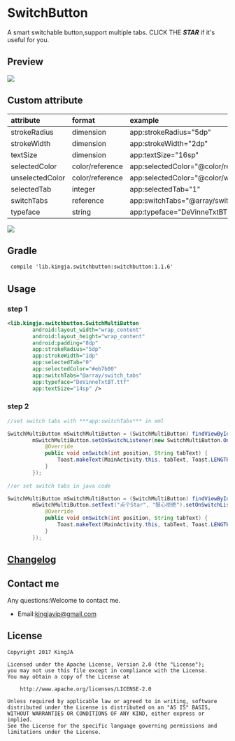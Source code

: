 # SwitchButton
A smart switchable button,support multiple tabs. CLICK THE ***STAR***  if it's useful for you.

## Preview
![](https://github.com/KingJA/SwitchButton/blob/master/img/usage.gif)
## Custom attribute
| attribute | format | example  |
| :------------- |:-------------| :-----|
| strokeRadius | dimension      | app:strokeRadius="5dp" |
| strokeWidth | dimension      | app:strokeWidth="2dp" |
| textSize | dimension      | app:textSize="16sp" |
| selectedColor | color/reference     | app:selectedColor="@color/red" |
| unselectedColor | color/reference     | app:selectedColor="@color/white" |
| selectedTab | integer     | app:selectedTab="1" |
| switchTabs | reference     | app:switchTabs="@array/switch_tabs" |
| typeface | string     | app:typeface="DeVinneTxtBT.ttf" |

![](https://github.com/KingJA/SwitchButton/blob/master/img/mark.png)
## Gradle
```xml
 compile 'lib.kingja.switchbutton:switchbutton:1.1.6'
```

## Usage
### step 1
```xml
<lib.kingja.switchbutton.SwitchMultiButton
        android:layout_width="wrap_content"
        android:layout_height="wrap_content"
        android:padding="8dp"
        app:strokeRadius="5dp"
        app:strokeWidth="1dp"
        app:selectedTab="0"
        app:selectedColor="#eb7b00"
        app:switchTabs="@array/switch_tabs"
        app:typeface="DeVinneTxtBT.ttf"
        app:textSize="14sp" />
```

### step 2
```java
//set switch tabs with ***app:switchTabs*** in xml 

SwitchMultiButton mSwitchMultiButton = (SwitchMultiButton) findViewById(R.id.switchmultibutton);
        mSwitchMultiButton.setOnSwitchListener(new SwitchMultiButton.OnSwitchListener() {
            @Override
            public void onSwitch(int position, String tabText) {
                Toast.makeText(MainActivity.this, tabText, Toast.LENGTH_SHORT).show();
            }
        });
        
//or set switch tabs in java code

SwitchMultiButton mSwitchMultiButton = (SwitchMultiButton) findViewById(R.id.switchmultibutton);
        mSwitchMultiButton.setText("点个Star", "狠心拒绝").setOnSwitchListener(new SwitchMultiButton.OnSwitchListener() {
            @Override
            public void onSwitch(int position, String tabText) {
                Toast.makeText(MainActivity.this, tabText, Toast.LENGTH_SHORT).show();
            }
        });
```
## [Changelog](ChangeLogs.md)


## Contact me
Any questions:Welcome to contact me.
* Email:kingjavip@gmail.com

## License

    Copyright 2017 KingJA

    Licensed under the Apache License, Version 2.0 (the "License");
    you may not use this file except in compliance with the License.
    You may obtain a copy of the License at

        http://www.apache.org/licenses/LICENSE-2.0

    Unless required by applicable law or agreed to in writing, software
    distributed under the License is distributed on an "AS IS" BASIS,
    WITHOUT WARRANTIES OR CONDITIONS OF ANY KIND, either express or implied.
    See the License for the specific language governing permissions and
    limitations under the License.
